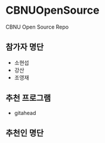 # CBNUOpenSource
CBNU Open Source Repo

## 참가자 명단
* 소현섭
* 강산
* 조영재

## 추천 프로그램
* gitahead

## 추천인 명단